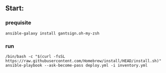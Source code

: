 ## Start:
### prequisite
```
ansible-galaxy install gantsign.oh-my-zsh
```
### run
```
/bin/bash -c "$(curl -fsSL https://raw.githubusercontent.com/Homebrew/install/HEAD/install.sh)"
ansible-playbook --ask-become-pass deploy.yml -i inventory.yml
```
